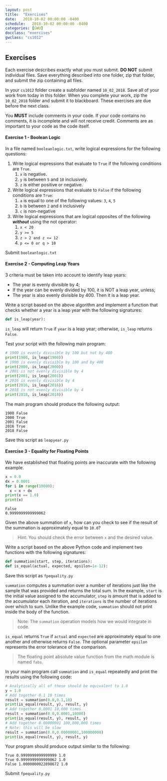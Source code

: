 ```yaml
---
layout: post
title:  "Exercises"
date:   2018-10-02 00:00:00 -0400
schedule:   2018-10-02 00:00:00 -0400
categories: [GWU]
docclass: "exercises"
gwclass: "cs1012"
---
```

<head>
  <link href="/css/syntax.css" rel="stylesheet">
</head>

## Exercises
Each exercise describes exactly what you must submit.  **DO NOT** submit individual files.  Save everything described into one folder, zip that folder, and submit the zip containing all files.

In your ```cs1012``` folder create a subfolder named ```10_02_2018```.  Save all of your work from today in this folder.  When you complete your work, zip the ```10_02_2018``` folder and submit it to blackboard.  These exercises are due before the next class.

You **MUST** include comments in your code.  If your code contains no comments, it is incomplete and will not receive credit.  Comments are as important to your code as the code itself.

#### Exercise 1 - Boolean Logic
In a file named ```booleanlogic.txt```, write logical expressions for the following questions:

1. Write logical expressions that evaluate to ```True``` if the following conditions are ```True```.
   1. ```x``` is negative.
   2. ```y``` is between ```5``` and ```10``` inclusively.
   3. ```z``` is either positive or negative.
2. Write logical expressions that evaluate to ```False``` if the following conditions are ```True```:
   1. ```a``` is equal to one of the following values: ```3```, ```4```, ```5```
   2. ```b``` is between ```2``` and ```8``` inclusively
   3. ```c``` is non-negative
3. Write logical expressions that are logical opposites of the following _**without**_ using the not operator:
   1. ```x < 20```
   2. ```y >= 5```
   3. ```z > 2 and z <= 12```
   4. ```p <= 0 or q > 10```

Submit ```booleanlogic.txt```

#### Exercise 2 - Computing Leap Years
3 criteria must be taken into account to identify leap years:
* The year is evenly divisible by 4;
* If the year can be evenly divided by 100, it is NOT a leap year, unless;
* The year is also evenly divisible by 400. Then it is a leap year.

Write a script based on the above algorithm and implement a function that checks whether a year is a leap year with the following signatures:
```python
def is_leap(year):
```
```is_leap``` will return ```True``` if ```year``` is a leap year; otherwise, ```is_leap``` returns ```False```.

Test your script with the following main program:
```python
# 1900 is evenly divisible by 100 but not by 400
print(1900, is_leap(1900))
# 1900 is evenly divisible by 100 and by 400
print(2000, is_leap(2000))
# 2001 is not evenly divisible by 4
print(2001, is_leap(2001))
# 2016 is evenly divisible by 4
print(2016, is_leap(2016))
# 2018 is not evenly divisible by 4
print(2018, is_leap(2018))
```
The main program should produce the following output:
```
1900 False
2000 True
2001 False
2016 True
2018 False
```

Save this script as ```leapyear.py```


#### Exercise 3 - Equality for Floating Points
We have established that floating points are inaccurate with the following example.

```python
x = 0.0
dx = 0.0001
for i in range(10000):
  x = x + dx
print(x == 1.0)
print(x)
```
```
False
0.9999999999999062
```

Given the above summation of ```x```, how can you check to see if the result of the summation is approximately equal to ```10.0```?

> Hint: You should check the error between ```x``` and the desired value.

Write a script based on the above Python code and implement two functions with the following signatures:
```python
def summation(start, step, iterations):
def is_equal(actual, expected, epsilon=1e-12):
```
Save this script as ```fpequality.py```

```summation``` computes a summation over a number of iterations just like the sample that was provided and returns the total sum.  In the example, ```start``` is the initial value assigned to the accumulator, ```step``` is amount that is added to the accumulator each iteration, and ```iterations``` is the number of iterations over which to sum.  Unlike the example code, ```summation``` should not print inside the body of the function.

> Note: The ```summation``` operation models how we would integrate in code.

```is_equal``` returns ```True``` if ```actual``` and ```expected``` are approximately equal to one another and otherwise returns ```False```.  The optional parameter ```epsilon``` represents the error tolerance of the comparison.

> The floating point absolute value function from the math module is named ```fabs```.

In your main program call ```summation``` and ```is_equal``` repeatedly and print the results using the following code:
```python
# Analytically all of these should be equivalent to 1.0
y = 1.0
# Add together 0.1 10 times
result = summation(0.0,0.1,10)
print(is_equal(result, y), result, y)
# Add together 0.0001 10,000 times
result = summation(0.0,0.0001,10000)
print(is_equal(result, y), result, y)
# Add together 0.00000001 100,000,000 times
# Note: this will be slow
result = summation(0.0,0.00000001,100000000)
print(is_equal(result, y), result, y)
```

Your program should produce output similar to the following:
```
True 0.9999999999999999 1.0
True 0.9999999999999062 1.0
False 1.0000000022898672 1.0
```

Submit ```fpequality.py```
